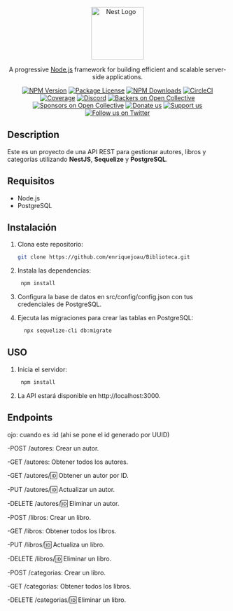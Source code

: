 <p align="center">
  <a href="http://nestjs.com/" target="blank"><img src="https://nestjs.com/img/logo-small.svg" width="120" alt="Nest Logo" /></a>
</p>

[circleci-image]: https://img.shields.io/circleci/build/github/nestjs/nest/master?token=abc123def456
[circleci-url]: https://circleci.com/gh/nestjs/nest

  <p align="center">A progressive <a href="http://nodejs.org" target="_blank">Node.js</a> framework for building efficient and scalable server-side applications.</p>
    <p align="center">
<a href="https://www.npmjs.com/~nestjscore" target="_blank"><img src="https://img.shields.io/npm/v/@nestjs/core.svg" alt="NPM Version" /></a>
<a href="https://www.npmjs.com/~nestjscore" target="_blank"><img src="https://img.shields.io/npm/l/@nestjs/core.svg" alt="Package License" /></a>
<a href="https://www.npmjs.com/~nestjscore" target="_blank"><img src="https://img.shields.io/npm/dm/@nestjs/common.svg" alt="NPM Downloads" /></a>
<a href="https://circleci.com/gh/nestjs/nest" target="_blank"><img src="https://img.shields.io/circleci/build/github/nestjs/nest/master" alt="CircleCI" /></a>
<a href="https://coveralls.io/github/nestjs/nest?branch=master" target="_blank"><img src="https://coveralls.io/repos/github/nestjs/nest/badge.svg?branch=master#9" alt="Coverage" /></a>
<a href="https://discord.gg/G7Qnnhy" target="_blank"><img src="https://img.shields.io/badge/discord-online-brightgreen.svg" alt="Discord"/></a>
<a href="https://opencollective.com/nest#backer" target="_blank"><img src="https://opencollective.com/nest/backers/badge.svg" alt="Backers on Open Collective" /></a>
<a href="https://opencollective.com/nest#sponsor" target="_blank"><img src="https://opencollective.com/nest/sponsors/badge.svg" alt="Sponsors on Open Collective" /></a>
  <a href="https://paypal.me/kamilmysliwiec" target="_blank"><img src="https://img.shields.io/badge/Donate-PayPal-ff3f59.svg" alt="Donate us"/></a>
    <a href="https://opencollective.com/nest#sponsor"  target="_blank"><img src="https://img.shields.io/badge/Support%20us-Open%20Collective-41B883.svg" alt="Support us"></a>
  <a href="https://twitter.com/nestframework" target="_blank"><img src="https://img.shields.io/twitter/follow/nestframework.svg?style=social&label=Follow" alt="Follow us on Twitter"></a>
</p>
  <!--[![Backers on Open Collective](https://opencollective.com/nest/backers/badge.svg)](https://opencollective.com/nest#backer)
  [![Sponsors on Open Collective](https://opencollective.com/nest/sponsors/badge.svg)](https://opencollective.com/nest#sponsor)-->

## Description
Este es un proyecto de una API REST para gestionar autores, libros y categorías utilizando **NestJS**, **Sequelize** y **PostgreSQL**.

## Requisitos

- Node.js
- PostgreSQL

## Instalación
1. Clona este repositorio:

   ```bash
   git clone https://github.com/enriquejoau/Biblioteca.git

2. Instala las dependencias:

   ```bash
    npm install
3. Configura la base de datos en src/config/config.json con tus credenciales de PostgreSQL.
4. Ejecuta las migraciones para crear las tablas en PostgreSQL:
    ```bash
      npx sequelize-cli db:migrate

## USO
1. Inicia el servidor:
   ```bash
    npm install
2. La API estará disponible en http://localhost:3000.

## Endpoints

ojo: cuando es :id (ahi se pone el id generado por UUID)

-POST /autores: Crear un autor.

-GET /autores: Obtener todos los autores.

-GET /autores/:id: Obtener un autor por ID.

-PUT /autores/:id: Actualizar un autor.

-DELETE /autores/:id: Eliminar un autor.

-POST /libros: Crear un libro.

-GET /libros: Obtener todos los libros.

-PUT /libros/:id: Actualiza un libro.

-DELETE /libros/:id: Eliminar un libro.

-POST /categorias: Crear un libro.

-GET /categorias: Obtener todos los libros.

-DELETE /categorias/:id: Eliminar un libro.

